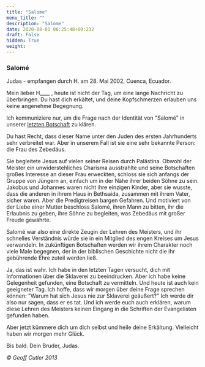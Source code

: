 ```yaml
---
title: "Salome"
menu_title: ""
description: "Salome"
date: 2020-08-01 06:25:48+00:232
draft: False
hidden: True
weight:
---
```

### Salomé

Judas - empfangen durch H. am 28. Mai 2002, Cuenca, Ecuador.

Mein lieber H____ , heute ist nicht der Tag, um eine lange Nachricht zu überbringen. Du hast dich erkältet, und deine Kopfschmerzen erlauben uns keine angenehme Begegnung.

Ich kommuniziere nur, um die Frage nach der Identität von "Salomé" in unserer [letzten Botschaft](/aktuelle-botschaften/aktuelle-botschaften-in-reihenfolge-des-datums/aktuelle-botschaften-2002/die-frauen-um-jesus-hr-judas-22-mai-2002/) zu klären.

Du hast Recht, dass dieser Name unter den Juden des ersten Jahrhunderts sehr verbreitet war. Aber in unserem Fall ist sie eine sehr bekannte Person: die Frau des Zebedäus.

Sie begleitete Jesus auf vielen seiner Reisen durch Palästina. Obwohl der Meister ein unwiderstehliches Charisma ausstrahlte und seine Botschaften großes Interesse an dieser Frau erweckten, schloss sie sich anfangs der Gruppe von Jüngern an, einfach um in der Nähe ihrer beiden Söhne zu sein. Jakobus und Johannes waren nicht ihre einzigen Kinder, aber sie wusste, dass die anderen in ihrem Haus in Bethsaida, zusammen mit ihrem Vater, sicher waren. Aber die Predigtreisen bargen Gefahren. Und motiviert von der Liebe einer Mutter beschloss Salomé, ihren Mann zu bitten, ihr die Erlaubnis zu geben, ihre Söhne zu begleiten, was Zebedäus mit großer Freude gewährte.

Salomé war also eine direkte Zeugin der Lehren des Meisters, und ihr schnelles Verständnis würde sie in ein Mitglied des engen Kreises um Jesus verwandeln. In zukünftigen Botschaften werden wir ihrem Charakter noch viele Male begegnen, der in der biblischen Geschichte nicht die ihr gebührende Ehre zuteil werden ließ.

Ja, das ist wahr. Ich habe in den letzten Tagen versucht, dich mit Informationen über die Sklaverei zu beeindrucken. Aber ich habe keine Gelegenheit gefunden, eine Botschaft zu vermitteln. Und heute ist auch kein geeigneter Tag. Ich hoffe, dass wir morgen über deine Frage sprechen können: "Warum hat sich Jesus nie zur Sklaverei geäußert?" Ich werde dir also nur sagen, dass er es tat. Und ich werde euch auch erklären, warum diese Lehren des Meisters keinen Eingang in die Schriften der Evangelisten gefunden haben.

Aber jetzt kümmere dich um dich selbst und heile deine Erkältung. Vielleicht haben wir morgen mehr Glück.

Bis bald. Dein Bruder, Judas.

*© Geoff Cutler 2013*
